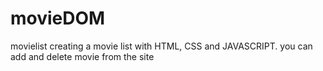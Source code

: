 # movieDOM
movielist
creating a movie list with HTML, CSS and JAVASCRIPT. you can add and delete movie from the site 
